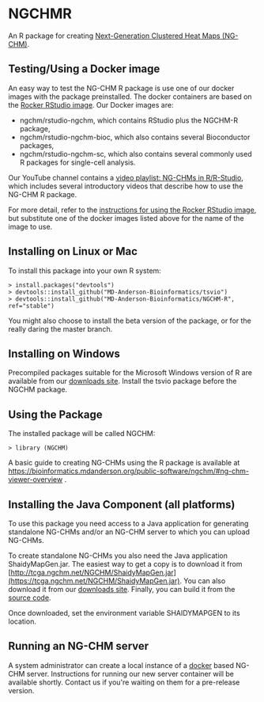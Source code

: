 # NGCHMR
An R package for creating [Next-Generation Clustered Heat Maps (NG-CHM)](https://bioinformatics.mdanderson.org/main/NG-CHM:Overview).

## Testing/Using a Docker image

An easy way to test the NG-CHM R package is use one of our docker images with the package preinstalled.  The docker containers are based on the [Rocker RStudio image](https://github.com/rocker-org/rocker).  Our Docker images are:

* ngchm/rstudio-ngchm, which contains RStudio plus the NGCHM-R package,
* ngchm/rstudio-ngchm-bioc, which also contains several Bioconductor packages,
* ngchm/rstudio-ngchm-sc, which also contains several commonly used R packages for single-cell analysis.

Our YouTube channel contains a [video playlist: NG-CHMs in R/R-Studio](https://link.ngchm.net/hpqAYMgpU), which includes several introductory videos that describe how to use the NG-CHM R package.

For more detail, refer to the [instructions for using the Rocker RStudio image](https://github.com/rocker-org/rocker/wiki/Using-the-RStudio-image), but substitute one of the docker images listed above for the name of the image to use.

## Installing on Linux or Mac
To install this package into your own R system:
```
> install.packages("devtools")
> devtools::install_github("MD-Anderson-Bioinformatics/tsvio")
> devtools::install_github("MD-Anderson-Bioinformatics/NGCHM-R", ref="stable")
```

You might also choose to install the beta version of the package, or for the really daring the master branch.

## Installing on Windows
Precompiled packages suitable for the Microsoft Windows version of R are available from our
[downloads site](https://www.ngchm.net/Downloads).  Install the tsvio package before the NGCHM package.

## Using the Package

The installed package will be called NGCHM:
```
> library (NGCHM)
```

A basic guide to creating NG-CHMs using the R package is available at https://bioinformatics.mdanderson.org/public-software/ngchm/#ng-chm-viewer-overview .

## Installing the Java Component (all platforms)

To use this package you need access to a Java application for generating standalone NG-CHMs and/or an NG-CHM server to which you can upload NG-CHMs.

To create standalone NG-CHMs you also need the Java application ShaidyMapGen.jar.  The easiest way to get a copy is to download it from
[http://tcga.ngchm.net/NGCHM/ShaidyMapGen.jar](https://tcga.ngchm.net/NGCHM/ShaidyMapGen.jar).
You can also download it from our [downloads site](https://www.ngchm.net/Downloads).
Finally, you can build it from the [source code](https://github.com/MD-Anderson-Bioinformatics/NG-CHM).

Once downloaded, set the environment variable SHAIDYMAPGEN to its location.

## Running an NG-CHM server

A system administrator can create a local instance of a [docker](https://www.docker.com) based NG-CHM server.  Instructions for running our new server container will be available shortly.  Contact us if you're waiting on them for a pre-release version.
